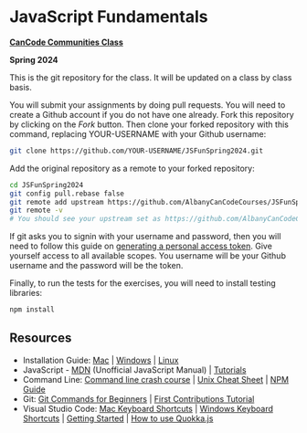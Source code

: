 # JavaScript Fundamentals

**[CanCode Communities Class](https://cancode.org/)**

**Spring 2024**

This is the git repository for the class. It will be updated on a class by class basis.

You will submit your assignments by doing pull requests. You will need to create a Github account if you do not have one already. Fork this repository by clicking on the _Fork_ button. Then clone your forked repository with this command, replacing YOUR-USERNAME with your Github username:

```bash
git clone https://github.com/YOUR-USERNAME/JSFunSpring2024.git
```

Add the original repository as a remote to your forked repository:

```bash
cd JSFunSpring2024
git config pull.rebase false
git remote add upstream https://github.com/AlbanyCanCodeCourses/JSFunSpring2024.git
git remote -v
# You should see your upstream set as https://github.com/AlbanyCanCodeCourses/JSFunSpring2024.git
```

If git asks you to signin with your username and password, then you will need to follow this guide on [generating a personal access token](https://docs.github.com/en/authentication/keeping-your-account-and-data-secure/creating-a-personal-access-token#creating-a-personal-access-token-classic). Give yourself access to all available scopes. You username will be your Github username and the password will be the token.

Finally, to run the tests for the exercises, you will need to install testing libraries:

```bash
npm install
```

## Resources

- Installation Guide: [Mac](docs/InstallationGuideMac.md) | [Windows](docs/InstallationGuideWindows.md) | [Linux](docs/InstallationGuideLinuxAndNVM.md)
- JavaScript - [MDN](https://developer.mozilla.org/en-US/) (Unofficial JavaScript Manual) | [Tutorials](https://javascript.info/)
- Command Line: [Command line crash course](https://developer.mozilla.org/en-US/docs/Learn/Tools_and_testing/Understanding_client-side_tools/Command_line) | [Unix Cheat Sheet](https://www.guru99.com/linux-commands-cheat-sheet.html) | [NPM Guide](https://nodesource.com/blog/an-absolute-beginners-guide-to-using-npm/)
- Git: [Git Commands for Beginners](http://rogerdudler.github.io/git-guide/) | [First Contributions Tutorial](https://github.com/firstcontributions/first-contributions)
- Visual Studio Code: [Mac Keyboard Shortcuts](https://code.visualstudio.com/shortcuts/keyboard-shortcuts-macos.pdf) | [Windows Keyboard Shortcuts](https://code.visualstudio.com/shortcuts/keyboard-shortcuts-windows.pdf) | [Getting Started](https://code.visualstudio.com/docs/getstarted/introvideos) | [How to use Quokka.js](https://debug.to/1441/quokka-js-extension-for-visual-studio-code)
